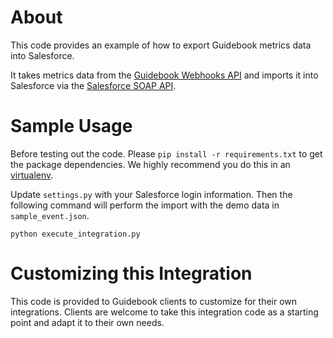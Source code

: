 # About

This code provides an example of how to export Guidebook metrics data into Salesforce.

It takes metrics data from the [Guidebook Webhooks API](https://developer.guidebook.com/#webhooks) and imports it into Salesforce via the [Salesforce SOAP API](https://developer.salesforce.com/docs/atlas.en-us.api.meta/api/sforce_api_quickstart_intro.htm).


# Sample Usage

Before testing out the code.  Please `pip install -r requirements.txt` to get the package dependencies.  We highly recommend you do this in an [virtualenv](https://virtualenv.pypa.io/en/stable/).

Update `settings.py` with your Salesforce login information. Then the following command will perform the import with the demo data in `sample_event.json`.

`python execute_integration.py`

# Customizing this Integration

This code is provided to Guidebook clients to customize for their own integrations.  Clients are welcome to take this integration code as a starting point and adapt it to their own needs.